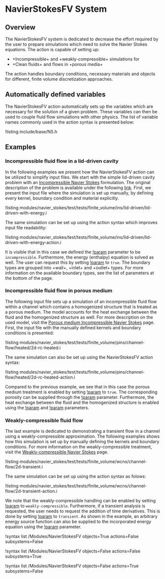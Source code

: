 # NavierStokesFV System

## Overview

The NavierStokesFV system is dedicated to decrease the effort required by the user to
prepare simulations which need to solve the Navier Stokes equations. The action
is capable of setting up:

- +Incompressible+ and +weakly-compressible+ simulations for
- +Clean fluids+ and flows in +porous media+

The action handles boundary conditions, necessary materials and objects for
different, finite volume discretization approaches.

## Automatically defined variables

The NavierStokesFV action automatically sets up the variables which are
necessary for the solution of a given problem. These variables can then be used
to couple fluid flow simulations with other physics. The list of variable names
commonly used in the action syntax is presented below:

!listing include/base/NS.h

## Examples

### Incompressible fluid flow in a lid-driven cavity

In the following examples we present how the NavierStokesFV action can be
utilized to simplify input files. We start with the simple lid-driven cavity problem
with an [Incompressible Navier Stokes](modules/navier_stokes/insfv.md) formulation.
The original description of the problem is available under the following
[link](modules/navier_stokes/insfv.md). First, we present the input file where
the simulation is set up manually, by defining every kernel, boundary condition and
material explicitly.

!listing modules/navier_stokes/test/tests/finite_volume/ins/lid-driven/lid-driven-with-energy.i

The same simulation can be set up using the action syntax which improves
input file readability:

!listing modules/navier_stokes/test/tests/finite_volume/ins/lid-driven/lid-driven-with-energy-action.i

It is visible that in this case we defined the [!param](/Modules/NavierStokesFV/compressibility)
parameter to be `incompressible`.
Furthermore, the energy (enthalpy) equation is solved as well. The user can
request this by setting [!param](/Modules/NavierStokesFV/add_energy_equation)
to `true`. The boundary types are grouped into +wall+, +inlet+ and +outlet+ types.
For more information on the available boundary types, see the
list of parameters at the bottom of the page.

### Incompressible fluid flow in porous medium

The following input file sets up a simulation of an incompressible fluid flow
within a channel which contains a homogenized structure that is treated as a
porous medium. The model accounts for the heat exchange between the fluid and the
homogenized structure as well. For more description on the used model, visit
the [Porous medium Incompressible Navier Stokes](modules/navier_stokes/pinsfv.md) page.
First, the input file with the manually defined kernels and boundary conditions
is presented:

!listing modules/navier_stokes/test/tests/finite_volume/pins/channel-flow/heated/2d-rc-heated.i

The same simulation can also be set up using the NavierStokesFV action syntax:

!listing modules/navier_stokes/test/tests/finite_volume/pins/channel-flow/heated/2d-rc-heated-action.i

Compared to the previous example, we see that in this case the porous medium
treatment is enabled by setting [!param](/Modules/NavierStokesFV/porous_medium_treatment)
to `true`. The corresponding porosity can be supplied through the
[!param](/Modules/NavierStokesFV/porosity) parameter. Furthermore, the heat exchange
between the fluid and the homogenized structure is enabled using the
[!param](/Modules/NavierStokesFV/ambient_temperature) and
[!param](/Modules/NavierStokesFV/ambient_convection_alpha) parameters.


### Weakly-compressible fluid flow

The last example is dedicated to demonstrating a transient flow in a channel
using a weakly-compressible approximation. The following examples shows how
this simulation is set up by manually defining the kernels and boundary conditions.
For more information on the weakly-compressible treatment, visit
the [Weakly-compressible Navier Stokes](modules/navier_stokes/wcnsfv.md) page.

!listing modules/navier_stokes/test/tests/finite_volume/wcns/channel-flow/2d-transient.i

The same simulation can be set up using the action syntax as folows:

!listing modules/navier_stokes/test/tests/finite_volume/wcns/channel-flow/2d-transient-action.i

We note that the weakly-compressible handling can be enabled by setting
[!param](/Modules/NavierStokesFV/compressibility) to `weakly-compressible`.
Furthermore, if a transient analysis is requested, the user needs to request
the addition of time derivatives. This is done by setting [!param](/Modules/NavierStokesFV/simulation_type) to `transient`.
As shown in the example, an arbitrary
energy source function can also be supplied to the incorporated
energy equation using the [!param](/Modules/NavierStokesFV/external_heat_source) parameter.



!syntax list /Modules/NavierStokesFV objects=True actions=False subsystems=False

!syntax list /Modules/NavierStokesFV objects=False actions=False subsystems=True

!syntax list /Modules/NavierStokesFV objects=False actions=True subsystems=False
